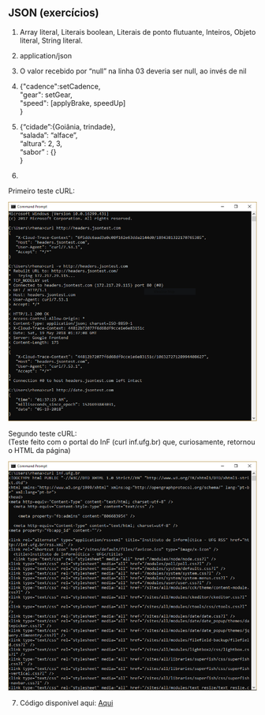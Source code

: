 ## JSON (exercícios)
1) Array literal, Literais boolean, Literais de ponto flutuante, Inteiros, Objeto literal, String literal.

2) application/json

3) O valor recebido por “null” na linha 03 deveria ser null, ao invés de nil

4)    
    {"cadence":setCadence,  
        "gear": setGear,  
        "speed": [applyBrake, speedUp]  
        }  

5)    
    {“cidade”:{Goiânia, trindade},  
        “salada”: “alface”,  
        “altura”: 2, 3,  
        “sabor” : {}  
        }  
        
6) 
Primeiro teste cURL: 

![alt text](https://github.com/Rhenanrk/i-2018/blob/master/Topico%202/Atividade%2002/Teste%20cURL%2001.PNG "Teste 1")

Segundo teste cURL:   
(Teste feito com o portal do InF (curl inf.ufg.br) que, curiosamente, retornou o HTML da página)  

![alt text](https://github.com/Rhenanrk/i-2018/blob/master/Topico%202/Atividade%2002/Teste%20cURL%2002.PNG "Teste 2")  

7) Código disponivel aqui: [Aqui](https://github.com/Rhenanrk/i-2018/tree/master/Topico%202/Atividade%2002/Questao7)

